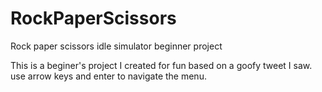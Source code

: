 # RockPaperScissors
Rock paper scissors idle simulator beginner project

This is a beginer's project I created for fun based on a goofy tweet I saw.
use arrow keys and enter to navigate the menu.
